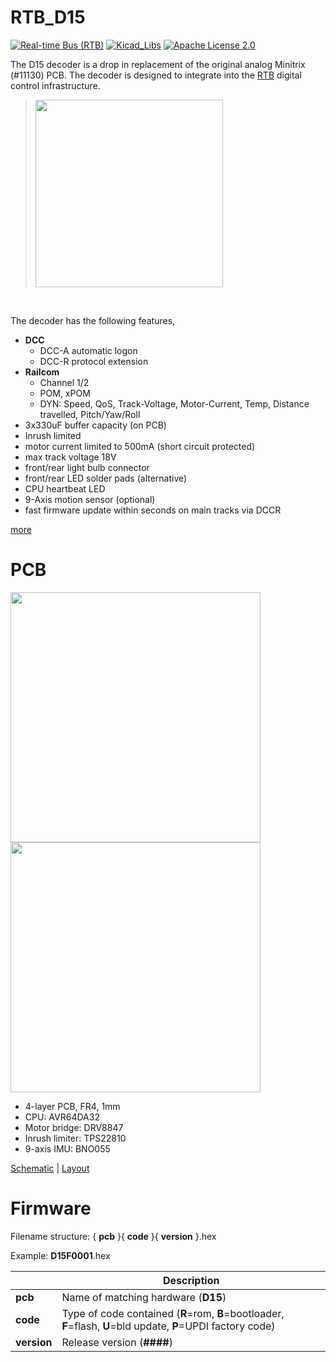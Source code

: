 # RTB_D15
[![Real-time Bus (RTB)](https://img.shields.io/badge/RTB_Project-FF6699)](https://www.rtb4dcc.de)
[![Kicad_Libs](https://img.shields.io/badge/Kicad_Libs-29C7FF)](https://github.com/git4dcc/RTB_SamacSys)
[![Apache License 2.0](https://img.shields.io/badge/license-Apache%20License%202.0-lightgray)](https://www.apache.org/licenses/LICENSE-2.0)

The D15 decoder is a drop in replacement of the original analog Minitrix (#11130) PCB. The decoder is designed to integrate into the [RTB](https://rtb4dcc.de/concept/) digital control infrastructure.

> <img src="https://www.spurweite-n.de/NDBPics/Minitrix/11130_1.jpg" width=300>
<br>

The decoder has the following features,
- **DCC**
  - DCC-A automatic logon
  - DCC-R protocol extension
- **Railcom**
  - Channel 1/2
  - POM, xPOM
  - DYN: Speed, QoS, Track-Voltage, Motor-Current, Temp, Distance travelled, Pitch/Yaw/Roll
- 3x330uF buffer capacity (on PCB)
- Inrush limited
- motor current limited to 500mA (short circuit protected)
- max track voltage 18V
- front/rear light bulb connector
- front/rear LED solder pads (alternative)
- CPU heartbeat LED
- 9-Axis motion sensor (optional)
- fast firmware update within seconds on main tracks via DCCR

[more](https://rtb4dcc.de/hardware/decoder/d15/)

# PCB
<img src="https://rtb4dcc.de/wp-content/uploads/2023/06/D15_top.jpg" width=400><img src="https://rtb4dcc.de/wp-content/uploads/2023/06/D15_btm.jpg" width=400>
- 4-layer PCB, FR4, 1mm
- CPU: AVR64DA32
- Motor bridge: DRV8847
- Inrush limiter: TPS22810
- 9-axis IMU: BNO055

[Schematic](doc/D15_schematic.pdf) | [Layout](doc/D15_layout.pdf)

# Firmware
Filename structure: { **pcb** }{ **code** }{ **version** }.hex

Example: **D15F0001**.hex

|   | Description |
| --- | --- |
| **pcb** | Name of matching hardware (**D15**) |
| **code** | Type of code contained (**R**=rom, **B**=bootloader, **F**=flash, **U**=bld update, **P**=UPDI factory code) |
| **version** | Release version (**####**) |
